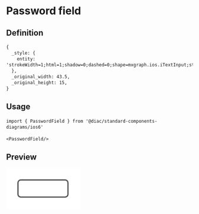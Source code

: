 # Password field

## Definition

```
{
  _style: { 
    entity: 'strokeWidth=1;html=1;shadow=0;dashed=0;shape=mxgraph.ios.iTextInput;strokeColor=#444444;align=left;buttonText=;fontSize=8;whiteSpace=wrap;',
  },
  _original_width: 43.5,
  _original_height: 15,
}
```

## Usage

```
import { PasswordField } from '@diac/standard-components-diagrams/ios6'

<PasswordField/>
```

## Preview

<img src="./password-field.png" width="200"/>

